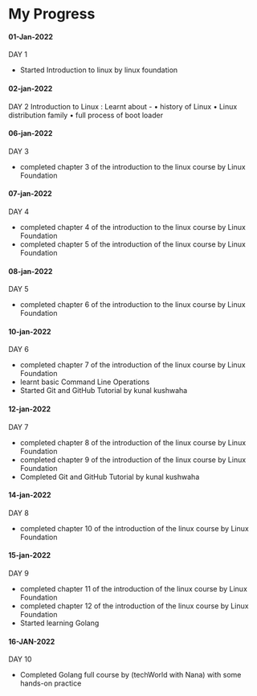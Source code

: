 # My Progress

#### 01-Jan-2022

DAY 1
- Started Introduction to linux by linux foundation

#### 02-jan-2022
   
DAY 2
Introduction to Linux :
Learnt about -
• history of Linux
• Linux distribution family
• full process of boot loader 

#### 06-jan-2022
  
DAY 3
- completed chapter 3 of the introduction to the linux course by Linux Foundation

#### 07-jan-2022

DAY 4
- completed chapter 4 of the introduction to the linux course by Linux Foundation
- completed chapter 5 of the introduction of the linux course by Linux Foundation

#### 08-jan-2022

DAY 5
- completed chapter 6 of the introduction to the linux course by Linux Foundation


#### 10-jan-2022

DAY 6 
- completed chapter 7 of the introduction of the linux course by Linux Foundation 
- learnt basic Command Line Operations
- Started Git and GitHub Tutorial by kunal kushwaha

#### 12-jan-2022

DAY 7
- completed chapter 8 of the introduction of the linux course by Linux Foundation
- completed chapter 9 of the introduction of the linux course by Linux Foundation
- Completed Git and GitHub Tutorial by kunal kushwaha

#### 14-jan-2022

DAY 8
- completed chapter 10 of the introduction of the linux course by Linux Foundation

#### 15-jan-2022

DAY 9
- completed chapter 11 of the introduction of the linux course by Linux Foundation
- completed chapter 12 of the introduction of the linux course by Linux Foundation
- Started learning Golang

#### 16-JAN-2022

DAY 10
- Completed Golang full course by (techWorld with Nana) with some hands-on practice 
